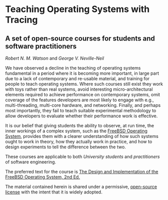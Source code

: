 # Teaching Operating Systems with Tracing #

## A set of open-source courses for students and software practitioners ##

*Robert N. M. Watson* and *George V. Neville-Neil*

We have observed a decline in the teaching of operating systems
fundamental in a period where it is becoming more important, in large
part due to a lack of contemporary and re-usable material, and
training for people to teach operating systems. Where such courses
still exist they work with toys rather than real systems, avoid
interesting micro-architectural elements required to achieve
performance on contemporary systems, omit coverage of the features
developers are most likely to engage with e.g., multi-threading,
multi-core hardware, and networking.  Finally, and perhaps most
importantly, they fail to teach suitable experimental methodology to
allow developers to evaluate whether their performance work is
effective.

It is our belief that giving students the ability to observe, at run
time, the inner workings of a complex system, such as the
[FreeBSD Operating System](http://www.freebsd.org), provides them with
a clearer understanding of how such systems ought to work in theory,
how they actually work in practice, and how to design experiments to
tell the difference between the two.

These courses are applicable to both *University students* and
*practitioners* of software engineering.

The preferred text for the course is
[The Design and Implementation of the FreeBSD Operating System, 2nd Ed.](http://www.informit.com/store/design-and-implementation-of-the-freebsd-operating-9780321968975)

The material contained herein is shared under a permissive,
[open-source license](LICENSE.md) with the intent that it is widely
adopted.


